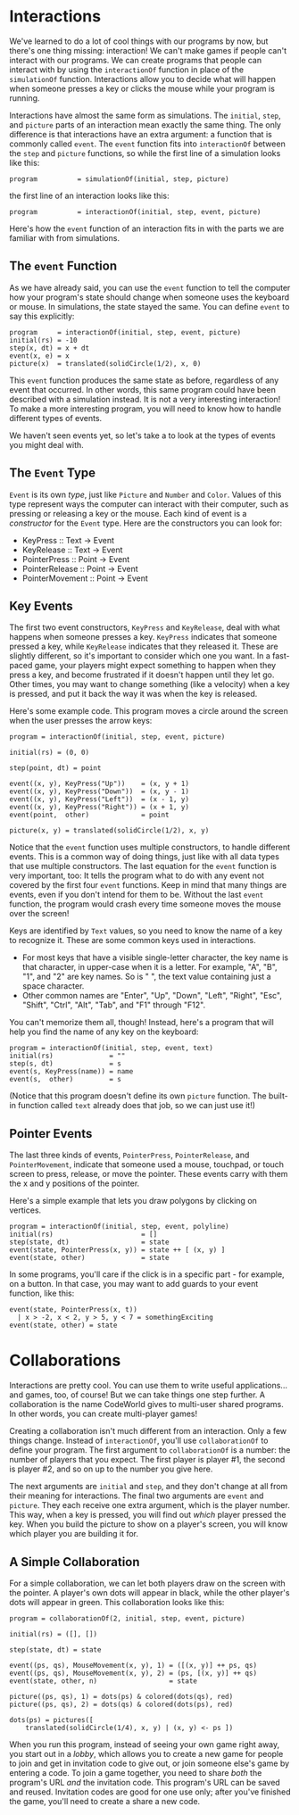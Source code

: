 Interactions
============

We've learned to do a lot of cool things with our programs by now, but there's
one thing missing: interaction! We can't make games if people can't interact
with our programs. We can create programs that people can interact with by using
the `interactionOf` function in place of the `simulationOf` function.
Interactions allow you to decide what will happen when someone presses a key or
clicks the mouse while your program is running.

Interactions have almost the same form as simulations. The `initial`, `step`,
and `picture` parts of an interaction mean exactly the same thing.  The only
difference is that interactions have an extra argument: a function that is
commonly called `event`.  The `event` function fits into `interactionOf` between
the `step` and `picture` functions, so while the first line of a simulation
looks like this:

    program          = simulationOf(initial, step, picture)

the first line of an interaction looks like this:

    program          = interactionOf(initial, step, event, picture)

Here's how the `event` function of an interaction fits in with the parts we are
familiar with from simulations.

The `event` Function
--------------------

As we have already said, you can use the `event` function to tell the computer
how your program's state should change when someone uses the keyboard or mouse.
In simulations, the state stayed the same.  You can define `event` to say this
explicitly:

    program     = interactionOf(initial, step, event, picture)
    initial(rs) = -10
    step(x, dt) = x + dt
    event(x, e) = x
    picture(x)  = translated(solidCircle(1/2), x, 0)

This `event` function produces the same state as before, regardless of any event
that occurred.  In other words, this same program could have been described with
a simulation instead.  It is not a very interesting interaction!  To make a more
interesting program, you will need to know how to handle different types of
events. 

We haven't seen events yet, so let's take a to look at the types of events you
might deal with.

The `Event` Type
----------------

`Event` is its own *type*, just like `Picture` and `Number` and `Color`.  Values
of this type represent ways the computer can interact with their computer, such
as pressing or releasing a key or the mouse.  Each kind of event is a
*constructor* for the `Event` type.  Here are the constructors you can look for:

* KeyPress :: Text -> Event
* KeyRelease :: Text -> Event
* PointerPress :: Point -> Event
* PointerRelease :: Point -> Event
* PointerMovement :: Point -> Event

Key Events
----------

The first two event constructors, `KeyPress` and `KeyRelease`, deal with what
happens when someone presses a key.  `KeyPress` indicates that someone pressed a
key, while `KeyRelease` indicates that they released it.  These are slightly
different, so it's important to consider which one you want.  In a fast-paced
game, your players might expect something to happen when they press a key, and
become frustrated if it doesn't happen until they let go.  Other times, you may
want to change something (like a velocity) when a key is pressed, and put it
back the way it was when the key is released.

Here's some example code.  This program moves a circle around the screen when
the user presses the arrow keys:

    program = interactionOf(initial, step, event, picture)

    initial(rs) = (0, 0)

    step(point, dt) = point

    event((x, y), KeyPress("Up"))    = (x, y + 1)
    event((x, y), KeyPress("Down"))  = (x, y - 1)
    event((x, y), KeyPress("Left"))  = (x - 1, y)
    event((x, y), KeyPress("Right")) = (x + 1, y)
    event(point,  other)             = point

    picture(x, y) = translated(solidCircle(1/2), x, y)

Notice that the `event` function uses multiple constructors, to handle different
events.  This is a common way of doing things, just like with all data types
that use multiple constructors.  The last equation for the `event` function is
very important, too:  It tells the program what to do with any event not covered
by the first four `event` functions. Keep in mind that many things are events,
even if you don't intend for them to be.  Without the last `event` function, the
program would crash every time someone moves the mouse over the screen!

Keys are identified by `Text` values, so you need to know the name of a key to
recognize it.  These are some common keys used in interactions.

* For most keys that have a visible single-letter character, the key name is
  that character, in upper-case when it is a letter.  For example, "A", "B",
  "1", and "2" are key names.  So is " ", the text value containing just a space
  character.
* Other common names are "Enter", "Up", "Down", "Left", "Right", "Esc", "Shift",
  "Ctrl", "Alt", "Tab", and "F1" through "F12".

You can't memorize them all, though!  Instead, here's a program that will help
you find the name of any key on the keyboard:

    program = interactionOf(initial, step, event, text)
    initial(rs)              = ""
    step(s, dt)              = s
    event(s, KeyPress(name)) = name
    event(s,  other)         = s

(Notice that this program doesn't define its own `picture` function.  The
built-in function called `text` already does that job, so we can just use it!)

Pointer Events
----------------

The last three kinds of events, `PointerPress`, `PointerRelease`, and
`PointerMovement`, indicate that someone used a mouse, touchpad, or touch screen
to press, release, or move the pointer.  These events carry with them the x and
y positions of the pointer.

Here's a simple example that lets you draw polygons by clicking on vertices.

    program = interactionOf(initial, step, event, polyline)
    initial(rs)                      = []
    step(state, dt)                  = state
    event(state, PointerPress(x, y)) = state ++ [ (x, y) ]
    event(state, other)              = state

In some programs, you'll care if the click is in a specific part - for example,
on a button.  In that case, you may want to add guards to your event function,
like this:

    event(state, PointerPress(x, t))
      | x > -2, x < 2, y > 5, y < 7 = somethingExciting
    event(state, other) = state

Collaborations
==============

Interactions are pretty cool.  You can use them to write useful applications...
and games, too, of course!  But we can take things one step further.  A
collaboration is the name CodeWorld gives to multi-user shared programs.  In
other words, you can create multi-player games!

Creating a collaboration isn't much different from an interaction.  Only a few
things change.  Instead of `interactionOf`, you'll use `collaborationOf` to
define your program.  The first argument to `collaborationOf` is a number: the
number of players that you expect.  The first player is player #1, the second is
player #2, and so on up to the number you give here.

The next arguments are `initial` and `step`, and they don't change at all from
their meaning for interactions.  The final two arguments are `event` and
`picture`.  They each receive one extra argument, which is the player number.
This way, when a key is pressed, you will find out *which* player pressed the
key.  When you build the picture to show on a player's screen, you will know
which player you are building it for.

A Simple Collaboration
----------------------

For a simple collaboration, we can let both players draw on the screen with the
pointer.  A player's own dots will appear in black, while the other player's
dots will appear in green.  This collaboration looks like this:

    program = collaborationOf(2, initial, step, event, picture)

    initial(rs) = ([], [])

    step(state, dt) = state

    event((ps, qs), MouseMovement(x, y), 1) = ([(x, y)] ++ ps, qs)
    event((ps, qs), MouseMovement(x, y), 2) = (ps, [(x, y)] ++ qs)
    event(state, other, n)                  = state

    picture((ps, qs), 1) = dots(ps) & colored(dots(qs), red)
    picture((ps, qs), 2) = dots(qs) & colored(dots(ps), red)

    dots(ps) = pictures([
        translated(solidCircle(1/4), x, y) | (x, y) <- ps ])

When you run this program, instead of seeing your own game right away, you start
out in a *lobby*, which allows you to create a new game for people to join and
get in invitation code to give out, or join someone else's game by entering a
code.  To join a game together, you need to share *both* the program's URL *and*
the invitation code.  This program's URL can be saved and reused.  Invitation
codes are good for one use only; after you've finished the game, you'll need to
create a share a new code.
